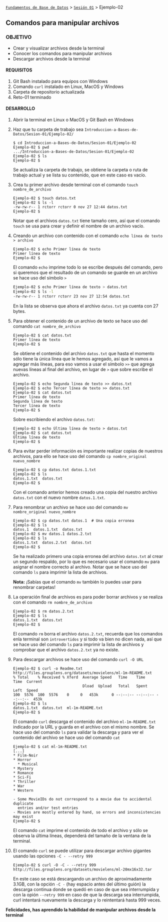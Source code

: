 [`Fundamentos de Base de Datos`](../../Readme.md) > [`Sesión 01`](../Readme.md) > Ejemplo-02
## Comandos para manipular archivos

### OBJETIVO
- Crear y visualizar archivos desde la terminal
- Conocer los comandos para manipular archivos
- Descargar archivos desde la terminal

#### REQUISITOS
1. Git Bash instalado para equipos con Windows
1. Comando `curl` instalado en Linux, MacOS y Windows
1. Carpeta de repositorio actualizada
1. Reto-01 terminado

#### DESARROLLO
1. Abrir la terminal en Linux o MacOS y Git Bash en Windows

1. Haz que tu carpeta de trabajo sea `Introduccion-a-Bases-de-Datos/Sesion-01/Ejemplo-02/`
   ```console
   $ cd Introduccion-a-Bases-de-Datos/Sesion-01/Ejemplo-02
   Ejemplo-02 $ pwd
   .../Introduccion-a-Bases-de-Datos/Sesion-01/Ejemplo-02
   Ejemplo-02 $ ls
   Ejemplo-02 $
   ```
   Se actualiza la carpeta de trabajo, se obtiene la carpeta o ruta de trabajo actual y se lista su contenido, que en este caso es vacío.

1. Crea tu primer archivo desde terminal con el comando `touch nombre_de_archivo`
   ```console
   Ejemplo-02 $ touch datos.txt
   Ejemplo-02 $ ls -l
   -rw-rw-r-- 1 rctorr rctorr 0 nov 27 12:44 datos.txt
   Ejemplo-02 $
   ```
   Notar que el archivos `datos.txt` tiene tamaño cero, así que el comando `touch` se usa para crear y definir el nombre de un archivo vacío.

1. Creando un archivo con contenido con el comando `echo línea de texto > archivo`
   ```console
   Ejemplo-02 $ echo Primer línea de texto
   Primer línea de texto
   Ejemplo-02 $
   ```
   El comando `echo` imprime todo lo se escribe después del comando, pero si queremos que el resultado de un comando se guarde en un archivo se hace uso del símbolo `>`
   ```bash
   Ejemplo-02 $ echo Primer línea de texto > datos.txt
   Ejemplo-02 $ ls -l
   -rw-rw-r-- 1 rctorr rctorr 23 nov 27 12:54 datos.txt
   ```
   En la lista se observa que ahora el archivo `datos.txt` ya cuenta con 27 bytes.

1. Para obtener el contenido de un archivo de texto se hace uso del comando `cat nombre_de_archivo`
   ```console
   Ejemplo-02 $ cat datos.txt
   Primer línea de texto
   Ejemplo-02 $
   ```
   Se obtiene el contenido del archivo `datos.txt` que hasta el momento sólo tiene la única línea que le hemos agregado, así que le vamos a agregar más líneas, para eso vamos a usar el símbolo `>>` que agrega nuevas líneas al final del archivo, en lugar de `>` que sobre escribe el archivo.
   ```console
   Ejemplo-02 $ echo Segunda línea de texto >> datos.txt
   Ejemplo-02 $ echo Tercer línea de texto >> datos.txt
   Ejemplo-02 $ cat datos.txt
   Primer línea de texto
   Segunda línea de texto
   Tercer línea de texto
   Ejemplo-02 $
   ```
   Sobre escribiendo el archivo `datos.txt`:
   ```console
   Ejemplo-02 $ echo Última línea de texto > datos.txt
   Ejemplo-02 $ cat datos.txt
   Última línea de texto
   Ejemplo-02 $
   ```

1. Para evitar perder información es importante realizar copias de nuestros archivos, para ello se hace uso del comando `cp nombre_original nuevo_nombre`
   ```console
   Ejemplo-02 $ cp datos.txt datos.1.txt
   Ejemplo-02 $ ls
   datos.1.txt  datos.txt
   Ejemplo-02 $
   ```
   Con el comando anterior hemos creado una copia del nuestro archivo `datos.txt` con el nuevo nombre `datos.1.txt`.

1. Para renombrar un archivo se hace uso del comando `mv nombre_original nuevo_nombre`
   ```console
   Ejemplo-02 $ cp datos.txt datos.1  # Una copia erronea
   Ejemplo-02 $ ls
   datos.1  datos.1.txt  datos.txt
   Ejemplo-02 $ mv datos.1 datos.2.txt
   Ejemplo-02 $ ls
   datos.1.txt  datos.2.txt  datos.txt
   Ejemplo-02 $

   ```
   Se ha realizado primero una copia erronea del archivo `datos.txt` al crear un segundo respaldo, por lo que es necesario usar el comando `mv` para asignar el nombre correcto al archivo. Notar que se hace uso del comando `ls` para imprimir la lista de archivos.

   __Nota:__ ¡Sabías que el comando `mv` también lo puedes usar para renombrar carpetas!

1. La operación final de archivos es para poder borrar archivos y se realiza con el comando `rm nombre_de_archivo`
   ```console
   Ejemplo-02 $ rm datos.2.txt
   Ejemplo-02 $ ls
   datos.1.txt  datos.txt
   Ejemplo-02 $
   ```
   El comando `rm` borra el archivo `datos.2.txt`, recuerda que los comandos enla terminal son `introvertidos` y si todo va bien no dicen nada, así que se hace uso del comando `ls` para imprimir la lista de archivos y comprobar que el archivo `datos.2.txt` ya no existe.

1. Para descargar archivos se hace uso del comando `curl -O URL`
   ```console
   Ejemplo-02 $ curl -o Readme.txt http://files.grouplens.org/datasets/movielens/ml-1m-README.txt
   % Total    % Received % Xferd  Average Speed   Time    Time     Time  Current
                                  Dload  Upload   Total   Spent    Left  Speed
   100  5576  100  5576    0     0   453k      0 --:--:-- --:--:-- --:--:--  453k
   Ejemplo-02 $ ls
   datos.1.txt  datos.txt  ml-1m-README.txt
   Ejemplo-02 $
   ```
   El comando `curl` descarga el contenido del archivo `ml-1m-README.txt` indicado por la URL y guarda en el archivo con el mismo nombre. Se hace uso del comando `ls` para validar la descarga y para ver el contenido del archivo se hace uso del comando `cat`
   ```console
   Ejemplo-02 $ cat ml-1m-README.txt
   [...]
   * Film-Noir
   * Horror
 	 * Musical
   * Mystery
   * Romance
   * Sci-Fi
   * Thriller
   * War
   * Western

   - Some MovieIDs do not correspond to a movie due to accidental duplicate
     entries and/or test entries
   - Movies are mostly entered by hand, so errors and inconsistencies may exist
   Ejemplo-02 $
   ```
   El comando `cat` imprime el contenido de todo el archivo y sólo se observa la última líneas, dependerá del tamaño de la ventana de la terminal.

1. El comando `curl` se puede utilizar para descargar archivo gigantes usando las opciones `-C - --retry 999`
   ```console
   Ejemplo-02 $ curl -O -C - --retry 999 http://files.grouplens.org/datasets/movielens/ml-20mx16x32.tar
   ```
   En este caso se está descargando un archivo de aproximadamente 3.1GB, con la opción `-C -` (hay espacio antes del último guión) la descarga continua donde se quedó en caso de que sea interrumpida y con la opión `--retry 999` en caso de que la descarga sea interrumpida, curl intentará nuevamente la descarga y lo reintentará hasta 999 veces.

__Felicidades, has aprendido la habilidad de manipular archivos desde la terminal__
